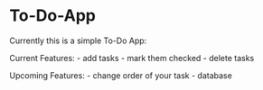 # To-Do-App


Currently this is a simple To-Do App:

Current Features:
    - add tasks
    - mark them checked
    - delete tasks

Upcoming Features:
    - change order of your task
    - database

<!-- 
…or push an existing repository from the command line
git remote add origin https://github.com/algomonk016/To-Do-App.git
git branch -M main
git push -u origin main
 -->